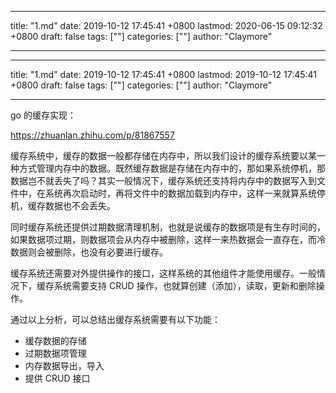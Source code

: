 
---
title: "1.md"
date: 2019-10-12 17:45:41 +0800
lastmod: 2020-06-15 09:12:32 +0800
draft: false
tags: [""]
categories: [""]
author: "Claymore"

---

---
title: "1.md"
date: 2019-10-12 17:45:41 +0800
lastmod: 2019-10-12 17:45:41 +0800
draft: false
tags: [""]
categories: [""]
author: "Claymore"

---
go 的缓存实现：

https://zhuanlan.zhihu.com/p/81867557

缓存系统中，缓存的数据一般都存储在内存中，所以我们设计的缓存系统要以某一种方式管理内存中的数据。既然缓存数据是存储在内存中的，那如果系统停机，那数据岂不就丢失了吗？其实一般情况下，缓存系统还支持将内存中的数据写入到文件中，在系统再次启动时，再将文件中的数据加载到内存中，这样一来就算系统停机，缓存数据也不会丢失。

同时缓存系统还提供过期数据清理机制，也就是说缓存的数据项是有生存时间的，如果数据项过期，则数据项会从内存中被删除，这样一来热数据会一直存在，而冷数据则会被删除，也没有必要进行缓存。

缓存系统还需要对外提供操作的接口，这样系统的其他组件才能使用缓存。一般情况下，缓存系统需要支持 CRUD 操作，也就算创建（添加），读取，更新和删除操作。

通过以上分析，可以总结出缓存系统需要有以下功能：

- 缓存数据的存储
- 过期数据项管理
- 内存数据导出，导入
- 提供 CRUD 接口